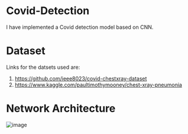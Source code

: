 # Covid-Detection

I have implemented a Covid detection model based on CNN.

# Dataset

Links for the datsets used are:
1. https://github.com/ieee8023/covid-chestxray-dataset
2. https://www.kaggle.com/paultimothymooney/chest-xray-pneumonia

# Network Architecture
![image](https://github.com/avnish-aryan/Covid-Detection/assets/138995188/0771c035-3586-4902-a2cd-3d86491a137c)


